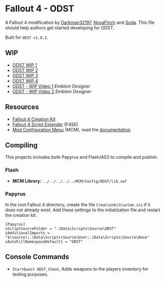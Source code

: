 # Fallout 4 - ODST
A Fallout 4 modification by [Darkman32197](https://www.nexusmods.com/users/5280910), [NovaFinch](https://www.nexusmods.com/users/38614105) and [Soda](https://www.nexusmods.com/users/4991811). This file should help authors get started developing for ODST.

Built for `ODST v1.0.2`.

## WIP
* [ODST WIP 1](https://www.nexusmods.com/fallout4/images/110670)
* [ODST WIP 2](https://www.nexusmods.com/fallout4/images/111188)
* [ODST WIP 3](https://www.nexusmods.com/fallout4/images/115593)
* [ODST WIP 4](https://www.nexusmods.com/fallout4/images/119187)
* [ODST - WIP Video 1](https://youtu.be/Rwcv4ZNj16A) *Emblem Designer*
* [ODST - WIP Video 2](https://youtu.be/NLYbu99T0ko) *Emblem Designer*

## Resources
* [Fallout 4 Creation Kit](https://www.creationkit.com/fallout4/index.php?title=Main_Page)
* [Fallout 4 Script Extender](http://f4se.silverlock.org/) (F4SE)
* [Mod Configuration Menu](https://www.nexusmods.com/fallout4/mods/21497) (MCM), read the [documentation](https://github.com/Neanka/MCM_0.1_AS3/wiki).

## Compiling
This projects includes both Papyrus and Flash/AS3 to compile and publish.

### Flash
* **MCM Library:** `../../../../../MCM/Config/ODST/lib.swf`

### Papyrus
In the root Fallout 4 directory, create the file `CreationKitCustom.ini` if it does not already exist.
Add these settings to the initialization file and restart the creation kit.

```
[Papyrus]
sScriptSourceFolder = ".\Data\Scripts\Source\ODST"
sAdditionalImports = "$(source);.\Data\Scripts\Source\User;.\Data\Scripts\Source\Base"
sAutoFillNamespaceDefault1 = "ODST"
```

## Console Commands
* `StartQuest ODST_Cheat`, Adds weapons to the players inventory for testing purposes.
